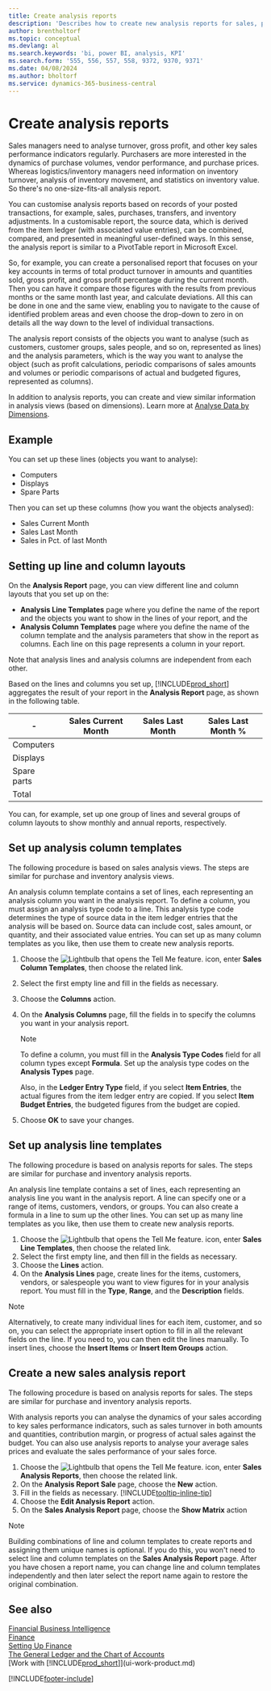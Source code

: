 ```yaml
---
title: Create analysis reports
description: 'Describes how to create new analysis reports for sales, purchases, and inventory, and set up analysis templates.'
author: brentholtorf
ms.topic: conceptual
ms.devlang: al
ms.search.keywords: 'bi, power BI, analysis, KPI'
ms.search.form: '555, 556, 557, 558, 9372, 9370, 9371'
ms.date: 04/08/2024
ms.author: bholtorf
ms.service: dynamics-365-business-central
---
```

# Create analysis reports

Sales managers need to analyse turnover, gross profit, and other key sales performance indicators regularly. Purchasers are more interested in the dynamics of purchase volumes, vendor performance, and purchase prices. Whereas logistics/inventory managers need information on inventory turnover, analysis of inventory movement, and statistics on inventory value. So there's no one-size-fits-all analysis report.

You can customise analysis reports based on records of your posted transactions, for example, sales, purchases, transfers, and inventory adjustments. In a customisable report, the source data, which is derived from the item ledger (with associated value entries), can be combined, compared, and presented in meaningful user-defined ways. In this sense, the analysis report is similar to a PivotTable report in Microsoft Excel.  

So, for example, you can create a personalised report that focuses on your key accounts in terms of total product turnover in amounts and quantities sold, gross profit, and gross profit percentage during the current month. Then you can have it compare those figures with the results from previous months or the same month last year, and calculate deviations. All this can be done in one and the same view, enabling you to navigate to the cause of identified problem areas and even choose the drop-down to zero in on details all the way down to the level of individual transactions.  

The analysis report consists of the objects you want to analyse (such as customers, customer groups, sales people, and so on, represented as lines) and the analysis parameters, which is the way you want to analyse the object (such as profit calculations, periodic comparisons of sales amounts and volumes or periodic comparisons of actual and budgeted figures, represented as columns). 

In addition to analysis reports, you can create and view similar information in analysis views (based on dimensions). Learn more at [Analyse Data by Dimensions](bi-how-analyze-data-dimension.md).

## Example

You can set up these lines (objects you want to analyse):  

- Computers  
- Displays  
- Spare Parts  

Then you can set up these columns (how you want the objects analysed):  

- Sales Current Month  
- Sales Last Month  
- Sales in Pct. of last Month  

## Setting up line and column layouts

On the **Analysis Report** page, you can view different line and column layouts that you set up on the:

* **Analysis Line Templates** page where you define the name of the report and the objects you want to show in the lines of your report, and the
* **Analysis Column Templates** page where you define the name of the column template and the analysis parameters that show in the report as columns. Each line on this page represents a column in your report. 

Note that analysis lines and analysis columns are independent from each other.  

Based on the lines and columns you set up, [!INCLUDE[prod_short](includes/prod_short.md)] aggregates the result of your report in the **Analysis Report** page, as shown in the following table.  

|- |Sales Current Month|Sales Last Month|Sales Last Month %|  
|-|-|-|-|  
|Computers| | | |  
|Displays| | | |  
|Spare parts| | | |  
|Total| | | |  

You can, for example, set up one group of lines and several groups of column layouts to show monthly and annual reports, respectively.

## Set up analysis column templates

The following procedure is based on sales analysis views. The steps are similar for purchase and inventory analysis views.

An analysis column template contains a set of lines, each representing an analysis column you want in the analysis report. To define a column, you must assign an analysis type code to a line. This analysis type code determines the type of source data in the item ledger entries that the analysis will be based on. Source data can include cost, sales amount, or quantity, and their associated value entries. You can set up as many column templates as you like, then use them to create new analysis reports.    

1. Choose the ![Lightbulb that opens the Tell Me feature.](media/ui-search/search_small.png "Tell me what you want to do") icon, enter **Sales Column Templates**, then choose the related link.  
2. Select the first empty line and fill in the fields as necessary.
3. Choose the **Columns** action.  
4. On the **Analysis Columns** page, fill the fields in to specify the columns you want in your analysis report.  

    > [!NOTE]  
    > To define a column, you must fill in the **Analysis Type Codes** field for all column types except **Formula**. Set up the analysis type codes on the **Analysis Types** page.  
    
    Also, in the **Ledger Entry Type** field, if you select **Item Entries**, the actual figures from the item ledger entry are copied. If you select **Item Budget Entries**, the budgeted figures from the budget are copied.  
5. Choose **OK** to save your changes.  

## Set up analysis line templates

The following procedure is based on analysis reports for sales. The steps are similar for purchase and inventory analysis reports.

An analysis line template contains a set of lines, each representing an analysis line you want in the analysis report. A line can specify one or a range of items, customers, vendors, or groups. You can also create a formula in a line to sum up the other lines. You can set up as many line templates as you like, then use them to create new analysis reports.   

1. Choose the ![Lightbulb that opens the Tell Me feature.](media/ui-search/search_small.png "Tell me what you want to do") icon, enter **Sales Line Templates**, then choose the related link.  
2. Select the first empty line, and then fill in the fields as necessary.
3. Choose the **Lines** action.  
4. On the **Analysis Lines** page, create lines for the items, customers, vendors, or salespeople you want to view figures for in your analysis report. You must fill in the **Type**, **Range**, and the **Description** fields.  

> [!NOTE]  
> Alternatively, to create many individual lines for each item, customer, and so on, you can select the appropriate insert option to fill in all the relevant fields on the line. If you need to, you can then edit the lines manually. To insert lines, choose the **Insert Items** or **Insert Item Groups** action.  

## Create a new sales analysis report

The following procedure is based on analysis reports for sales. The steps are similar for purchase and inventory analysis reports.

With analysis reports you can analyse the dynamics of your sales according to key sales performance indicators, such as sales turnover in both amounts and quantities, contribution margin, or progress of actual sales against the budget. You can also use analysis reports to analyse your average sales prices and evaluate the sales performance of your sales force.  

1. Choose the ![Lightbulb that opens the Tell Me feature.](media/ui-search/search_small.png "Tell me what you want to do") icon, enter **Sales Analysis Reports**, then choose the related link.  
2. On the **Analysis Report Sale** page, choose the **New** action.
3. Fill in the fields as necessary. [!INCLUDE[tooltip-inline-tip](includes/tooltip-inline-tip_md.md)]
4. Choose the **Edit Analysis Report** action.
5. On the **Sales Analysis Report** page, choose the **Show Matrix** action  

> [!NOTE]  
> Building combinations of line and column templates to create reports and assigning them unique names is optional. If you do this, you won't need to select line and column templates on the **Sales Analysis Report** page. After you have chosen a report name, you can change line and column templates independently and then later select the report name again to restore the original combination.

## See also

[Financial Business Intelligence](bi.md)  
[Finance](finance.md)  
[Setting Up Finance](finance-setup-finance.md)  
[The General Ledger and the Chart of Accounts](finance-general-ledger.md)  
[Work with [!INCLUDE[prod_short](includes/prod_short.md)]](ui-work-product.md)  

[!INCLUDE[footer-include](includes/footer-banner.md)]

